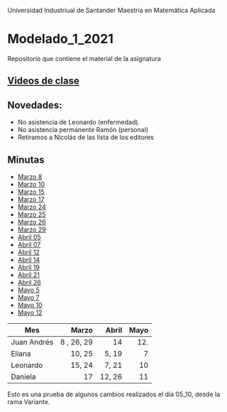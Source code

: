 Universidad Industriual de Santander
Maestría en Matemática Aplicada

# Modelado\_1_2021

Repositorio que contiene el material de la asignatura


## [Videos de clase](https://drive.google.com/drive/folders/1fIgm-Z1lr8rRgyufmapgvj6V9Nx8j5Un?usp=sharing)

## Novedades:
* No asistencia de Leonardo (enfermedad).
* No asistencia permanente Ramón (personal)
* Retiramos a Nicolás de las lista de los editores


## Minutas

* [Marzo 8](https://github.com/juan-pineda/Modelado_1_2021/blob/main/Minutas/03_08_Juan.md)
* [Marzo 10](https://github.com/juan-pineda/Modelado_1_2021/blob/main/Minutas/03_10_Eliana.md)
* [Marzo 15](https://github.com/juan-pineda/Modelado_1_2021/blob/main/Minutas/03_15_LEO.md)
* [Marzo 17](https://github.com/juan-pineda/Modelado_1_2021/blob/main/Minutas/03_17_Daniela.md)
* [Marzo 24](https://github.com/juan-pineda/Modelado_1_2021/blob/main/Minutas/03_24_NICOLAS.md)
* [Marzo 25](https://github.com/juan-pineda/Modelado_1_2021/blob/main/Minutas/03_25_Ramon.md)
* [Marzo 26](https://github.com/juan-pineda/Modelado_1_2021/blob/main/Minutas/03_26_Juan.md)
* [Marzo 29](https://github.com/juan-pineda/Modelado_1_2021/blob/main/Minutas/03_29_Juan.md)
* [Abril 05](https://github.com/juan-pineda/Modelado_1_2021/blob/main/Minutas/04_05_Eliana.md)
* [Abril 07](https://github.com/juan-pineda/Modelado_1_2021/blob/main/Minutas/04_07_LEO.md)
* [Abril 12](https://github.com/juan-pineda/Modelado_1_2021/blob/main/Minutas/04_12_Daniela.md)
* [Abril 14](https://github.com/juan-pineda/Modelado_1_2021/blob/main/Minutas/04_14_Juan.md)
* [Abril 19](https://github.com/juan-pineda/Modelado_1_2021/blob/main/Minutas/04_19_Eliana.md)
* [Abril 21](https://github.com/juan-pineda/Modelado_1_2021/blob/main/Minutas/04_21_LEO.md)
* [Abril 26](https://github.com/juan-pineda/Modelado_1_2021/blob/main/Minutas/04_26_Daniela.md)
* [Mayo 5](https://github.com/juan-pineda/Modelado_1_2021/blob/main/Minutas/05_05_Juan.md)
* [Mayo 7](https://github.com/juan-pineda/Modelado_1_2021/blob/main/Minutas/05_07_Eliana.md)
* [Mayo 10](https://github.com/juan-pineda/Modelado_1_2021/blob/main/Minutas/05_10_LEO.md)
* [Mayo 12](https://github.com/juan-pineda/Modelado_1_2021/blob/main/Minutas/05_12_Juan.md)



| Mes         | Marzo          | Abril           | Mayo |
| ------------| --------------:| --------------: |-----:|
| Juan Andrés | 8 , 26, 29     | 14              |12.   |
| Eliana      | 10, 25         | 5, 19           |7     |
| Leonardo    | 15, 24         | 7, 21           |10    |
| Daniela     | 17             | 12, 26          |11    |

Esto es una prueba de algunos cambios realizados el día 05_10, desde la rama Variante.


